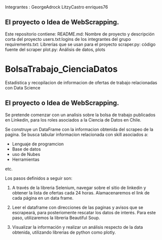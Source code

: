 Integrantes : 
GeorgeAdrock
LitzyCastro
enriques76

##  El proyecto o Idea de WebScrapping.
Este repositorio contiene:
README.md: Nombre de proyecto y descripción corta del proyecto
users.txt:logins de los integrantes del grupo
requirements.txt: Librerías que se usan para el proyecto
scraper.py: código fuente del scraper
plot.py: Análisis de datos, plots


# BolsaTrabajo_CienciaDatos
 Estadistica y recopilacion de informacion de ofertas de trabajo relacionadas con Data Science

##  El proyecto o Idea de WebScrapping.
Se pretende comenzar con un analisis sobre la bolsa de trabajo publicados en Linkedin, para los roles asociados a la Ciencia de Datos en Chile.

Se construye un DataFrame con la informacion obtenida del scrapeo de la pagina. 
Se busca tabular informacion relacionada con skill asociados a:
- Lenguaje de programcion
- Base de datos
- uso de Nubes
- Herramientas

etc.

Los pasos definidos a seguir son:

1. A través de la libreria Selenium, navegar sobre el sitio de linkedin y obtener la lista de ofertas cada 24 horas. Alamacenaremos el link de cada página en un data frame.

2. Leer el dataframe con direcciones de las paginas y avisos que se escrapeará, para posteriomente rescatar los datos de interés. Para este paso, utilizaremos la libreria Beautiful Soup.

3. Visualizar la información y realizar un análisis respecto de la data obtenida, utilizando librerias de python como plotly.




